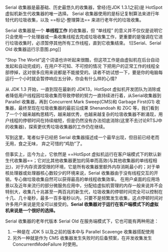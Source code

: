 Serial 收集器是最基础、历史最悠久的收集器，曾经(在JDK 1.3.1之前)是 HotSpot 虚拟机新生代收集器的唯一选择。
Serial 收集器使用的是标记复制算法来进行年轻代的垃圾收集，以及 ==标记-整理算法== 来进行老年代的垃圾收集。

Serial 收集器是一个 **单线程工作** 的收集器，但 “单线程” 的意义并不仅仅是说明它只会使用一个处理器或一条收集线程去完成垃圾收集工作，更重要的是强调在它进行垃圾收集时，必须暂停其他所有工作线程，直到它收集结束。
![[Serial、Serial Old 收集器运行示意图.png]]

“Stop The World”这个词语也许听起来很酷，但这项工作是由虚拟机在后台自动发起和自动完成的，在用户不可知、不可控的情况 下把用户的正常工作的线程全部停掉，这对很多应用来说都是不能接受的。读者不妨试想一下，要是你的电脑每运行一个小时就会暂停响应五分钟，你会有什么样的心情?

从 JDK 1.3 开始，一直到现在最新的 JDK13，HotSpot 虚拟机开发团队为消除或者降低用户线程因垃圾收集而导致停顿的努力一直持续进行着，从Serial收集器到 Parallel 收集器，再到 Concurrent Mark Sweep(CMS)和 Garbage First(G1) 收集器，最终至现在垃圾收集器的最前沿成果 Shenandoah 和 ZGC 等，我们看到了一个个越来越构思精巧，越来越优秀，也越来越复杂的垃圾收集器不断涌现，用户线程的停顿时间在持续缩短，但是仍然没有办法彻底消除(这里不去讨论RTSJ中的收集器)，探索更优秀垃圾收集器的工作仍在继续。

写到这里，笔者似乎已经把 Serial 收集器描述成一个最早出现，但目前已经老而无用，食之无味， 弃之可惜的“鸡肋”了。

但事实上，迄今为止，它依然是 ==HotSpot 虚拟机运行在客户端模式下的默认新生代收集器==；它对比其他收集器更加的简单而高效(与其他收集器的单线程相比)，对于内存资源受限的环境，它是所有收集器里额外内存消耗最小的；对于单核处理器或处理器核心数较少的环境来说，Serial 收集器由于没有线程交互的开销，专心做垃圾收集自然可以获得最高的单线程收集效率。
在用户桌面的应用场景以及近年来流行的部分微服务应用中，分配给虚拟机管理的内存一般来说并不会特别大，收集几十兆甚至一两百兆的新生代，垃圾收集的停顿时间完全可以控制在十几、几十毫秒，最多一百多毫秒以内，只要不是频繁发生收集，这点停顿时间对许多用户来说是完全可以接受的。**Serial 收集器对于运行在客户端模式下的虚拟机来说是一个很好的选择。**

Serial 收集器的老年代版本 Serial Old 在服务端模式下，它也可能有两种用途：
1. 一种是在 JDK 5 以及之前的版本中与 Parallel Scavenge 收集器搭配使用
2. 另外一种就是作为 CMS 收集器发生失败时的后备预案，在并发收集发生 ConcurrentModeFailure 时使用。
